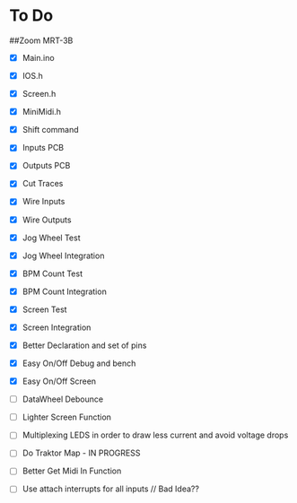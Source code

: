 # To Do 
##Zoom MRT-3B

- [x] Main.ino
- [x] IOS.h
- [x] Screen.h
- [x] MiniMidi.h

- [x] Shift command
- [x] Inputs PCB
- [x] Outputs PCB
- [x] Cut Traces
- [x] Wire Inputs
- [x] Wire Outputs
- [x] Jog Wheel Test
- [x] Jog Wheel Integration
- [x] BPM Count Test
- [x] BPM Count Integration
- [x] Screen Test
- [x] Screen Integration
- [x] Better Declaration and set of pins
- [x] Easy On/Off Debug and bench
- [x] Easy On/Off Screen
- [ ] DataWheel Debounce

- [ ] Lighter Screen Function
- [ ] Multiplexing LEDS in order to draw less current and avoid voltage drops
- [ ] Do Traktor Map - IN PROGRESS


- [ ] Better Get Midi In Function

- [ ] Use attach interrupts for all inputs // Bad Idea??
